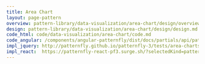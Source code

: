 ```yaml
---
title: Area Chart
layout: page-pattern
overview: pattern-library/data-visualization/area-chart/design/overview.md
design: pattern-library/data-visualization/area-chart/design/design.md
code_html: code/data-visualization/area-chart/code.md
code_angular: /components/angular-patternfly/dist/docs/partials/api/patternfly.charts.component.pfLineChart.html
impl_jquery: http://patternfly.github.io/patternfly-3/tests/area-charts.html
impl_react:  https://patternfly-react-pf3.surge.sh/?selectedKind=patternfly-react%2FData%20Visualization%2FCharts&selectedStory=Area%20Chart
---
```


